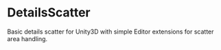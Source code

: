 # DetailsScatter
Basic details scatter for Unity3D with simple Editor extensions for scatter area handling.
